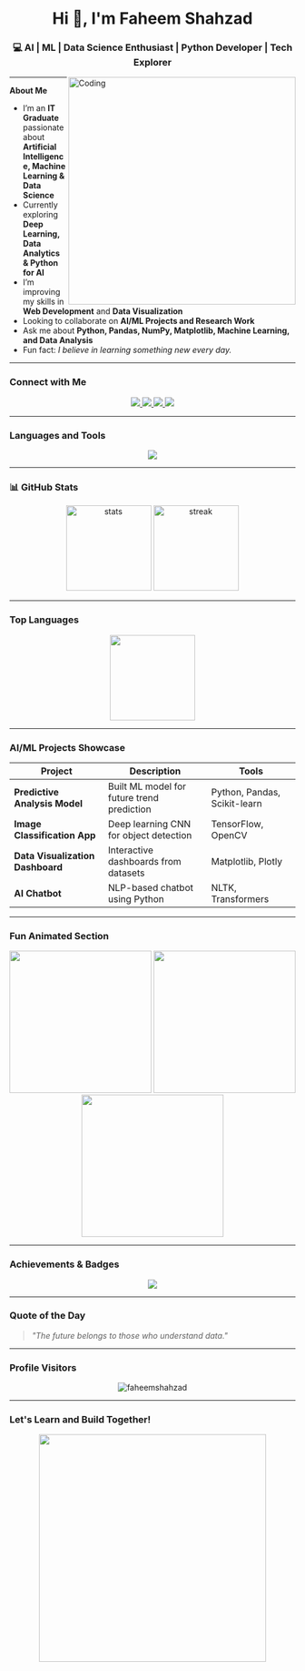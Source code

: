 

<h1 align="center">Hi 👋, I'm Faheem Shahzad</h1>
<h3 align="center">💻 AI | ML | Data Science Enthusiast | Python Developer | Tech Explorer</h3>

<img align="right" alt="Coding" width="400" src="https://cdn.dribbble.com/users/1162077/screenshots/3848914/programmer.gif">

---

**About Me**
-  I’m an **IT Graduate** passionate about **Artificial Intelligence, Machine Learning & Data Science**  
-  Currently exploring **Deep Learning, Data Analytics & Python for AI**  
-  I’m improving my skills in **Web Development** and **Data Visualization**  
-  Looking to collaborate on **AI/ML Projects and Research Work**  
-  Ask me about **Python, Pandas, NumPy, Matplotlib, Machine Learning, and Data Analysis**  
-  Fun fact: *I believe in learning something new every day.*

---

###  **Connect with Me**
<p align="center">
  <a href="https://linkedin.com/in/faheem-shahzad" target="_blank">
    <img src="https://img.shields.io/badge/LinkedIn-0A66C2?style=for-the-badge&logo=linkedin&logoColor=white"/>
  </a>
  <a href="https://github.com/faheemshahzad" target="_blank">
    <img src="https://img.shields.io/badge/GitHub-000?style=for-the-badge&logo=github&logoColor=white"/>
  </a>
  <a href="mailto:faheemshahzad@example.com">
    <img src="https://img.shields.io/badge/Email-D14836?style=for-the-badge&logo=gmail&logoColor=white"/>
  </a>
  <a href="https://twitter.com/faheemshahzad" target="_blank">
    <img src="https://img.shields.io/badge/Twitter-1DA1F2?style=for-the-badge&logo=twitter&logoColor=white"/>
  </a>
</p>

---

### **Languages and Tools**
<p align="center">
  <img src="https://skillicons.dev/icons?i=python,tensorflow,pytorch,scikitlearn,opencv,git,github,vscode,html,css,js,react,mysql" />
</p>

---

### 📊 **GitHub Stats**
<p align="center">
  <img src="https://github-readme-stats.vercel.app/api?username=faheemshahzad&show_icons=true&theme=radical" alt="stats" height="150"/>
  <img src="https://github-readme-streak-stats.herokuapp.com/?user=faheemshahzad&theme=radical" alt="streak" height="150"/>
</p>

---

###   **Top Languages**
<p align="center">
  <img src="https://github-readme-stats.vercel.app/api/top-langs/?username=faheemshahzad&layout=compact&theme=radical" height="150"/>
</p>

---

###   **AI/ML Projects Showcase**
| Project | Description | Tools |
|----------|--------------|--------|
|  **Predictive Analysis Model** | Built ML model for future trend prediction | Python, Pandas, Scikit-learn |
|  **Image Classification App** | Deep learning CNN for object detection | TensorFlow, OpenCV |
|  **Data Visualization Dashboard** | Interactive dashboards from datasets | Matplotlib, Plotly |
|  **AI Chatbot** | NLP-based chatbot using Python | NLTK, Transformers |

---

###  **Fun Animated Section**
<p align="center">
  <img src="https://github.com/rajput2107/rajput2107/blob/master/Assets/Developer.gif" width="250">
  <img src="https://github.com/rajput2107/rajput2107/blob/master/Assets/AI.gif" width="250">
  <img src="https://github.com/rajput2107/rajput2107/blob/master/Assets/MachineLearning.gif" width="250">
</p>

---

###  **Achievements & Badges**
<p align="center">
  <img src="https://github-profile-trophy.vercel.app/?username=faheemshahzad&theme=radical&no-frame=true&margin-w=15" />
</p>

---

###  **Quote of the Day**
> *"The future belongs to those who understand data."*  

---

###   **Profile Visitors**
<p align="center">
  <img src="https://komarev.com/ghpvc/?username=faheemshahzad&label=Profile%20Views&color=0e75b6&style=flat" alt="faheemshahzad" />
</p>

---

###   **Let's Learn and Build Together!**
<p align="center">
  <img src="https://media.giphy.com/media/3o7aD2saalBwwftBIY/giphy.gif" width="400">
</p>
